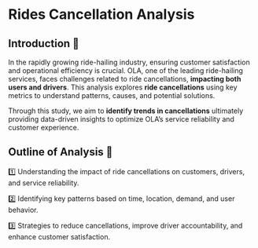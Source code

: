 
# Rides Cancellation Analysis


## Introduction 📌 

In the rapidly growing ride-hailing industry, ensuring customer satisfaction and operational efficiency is crucial. OLA, one of the leading ride-hailing services, faces challenges related to ride cancellations, **impacting both users and drivers**. This analysis explores **ride cancellations** using key metrics to understand patterns, causes, and potential solutions.

Through this study, we aim to **identify trends in cancellations** ultimately providing data-driven insights to optimize OLA’s service reliability and customer experience.




## Outline of Analysis 📌 

1️⃣ Understanding the impact of ride cancellations on customers, drivers, and service reliability.

2️⃣ Identifying key patterns based on time, location, demand, and user behavior.

3️⃣ Strategies to reduce cancellations, improve driver accountability, and enhance customer satisfaction.
